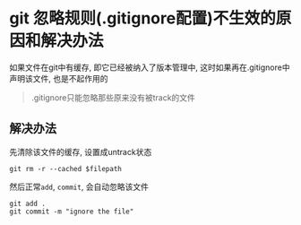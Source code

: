 # git 忽略规则(.gitignore配置)不生效的原因和解决办法

如果文件在git中有缓存, 即它已经被纳入了版本管理中, 这时如果再在.gitignore中声明该文件, 也是不起作用的

> .gitignore只能忽略那些原来没有被track的文件

## 解决办法

先清除该文件的缓存, 设置成untrack状态

```shell
git rm -r --cached $filepath
```

然后正常`add`, `commit`, 会自动忽略该文件

```shell
git add .
git commit -m "ignore the file"
```